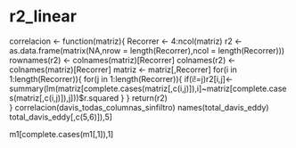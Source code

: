 # r2_linear

correlacion <- function(matriz){
    Recorrer <- 4:ncol(matriz)
    r2 <- as.data.frame(matrix(NA,nrow = length(Recorrer),ncol = length(Recorrer)))
    rownames(r2) <- colnames(matriz)[Recorrer]
    colnames(r2) <- colnames(matriz)[Recorrer]
    matriz   <- matriz[,Recorrer]
    for(i in 1:length(Recorrer)){
        for(j in   1:length(Recorrer)){
            if(i!=j)r2[i,j]<-summary(lm(matriz[complete.cases(matriz[,c(i,j)]),i]~matriz[complete.cases(matriz[,c(i,j)]),j]))$r.squared
        }
    }
    return(r2)    
}
correlacion(davis_todas_columnas_sinfiltro)
names(total_davis_eddy)
total_davis_eddy[,c(5,6)]),5]

m1[complete.cases(m1[,1]),1]

